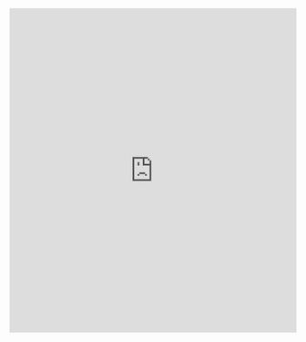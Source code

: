 <p><iframe allowfullscreen width="100%" height="569" class="google-slides-iframe" frameborder="0" scrolling="no" src="https://docs.google.com/presentation/d/e/2PACX-1vSnALLnym7Z-QLTocD5SX48hDm83pExXbIRZ6ojsUIj-Iln_Dv2eeQgVm6CF8Hd0cZ5p0-0AKjO6l7h/embed?start=false&amp;loop=false&amp;delayms=3000"></iframe></p>